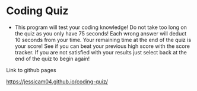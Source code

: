 # Coding Quiz

* This program will test your coding knowledge!  Do not take too long on the quiz as you only have 75 seconds!  Each wrong answer will deduct 10 seconds from your time.  Your remaining time at the end of the quiz is your score! See if you can beat your previous high score with the score tracker.  If you are not satisfied with your results just select back at the end of the quiz to begin again! 

Link to github pages

https://jessicam04.github.io/coding-quiz/


